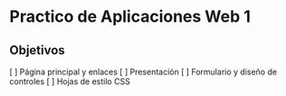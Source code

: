 # Practico de Aplicaciones Web 1

## Objetivos

[ ] Página principal y enlaces
[ ] Presentación
[ ] Formulario y diseño de controles
[ ] Hojas de estilo CSS
